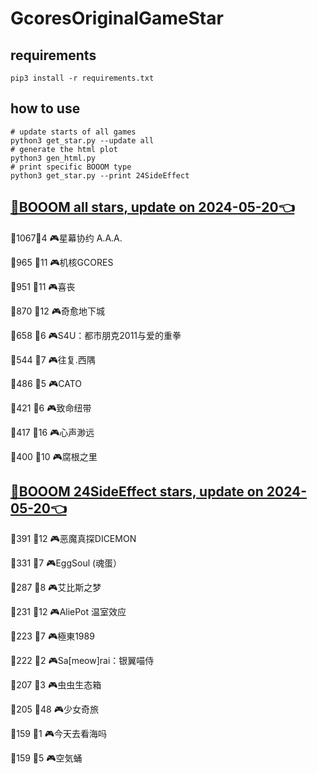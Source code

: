 # GcoresOriginalGameStar

## requirements
```
pip3 install -r requirements.txt
```

## how to use
```
# update starts of all games
python3 get_star.py --update all
# generate the html plot
python3 gen_html.py
# print specific BOOOM type
python3 get_star.py --print 24SideEffect
```

## [🔗BOOOM all stars, update on 2024-05-20👈](https://raw.githack.com/sichaozhang1112/GcoresOriginalGameStar/main/html/all.html) 
🌟1067👥4   🎮星幕协约 A.A.A.        

🌟965 👥11  🎮机核GCORES           

🌟951 👥11  🎮喜丧                 

🌟870 👥12  🎮奇愈地下城              

🌟658 👥6   🎮S4U：都市朋克2011与爱的重拳  

🌟544 👥7   🎮往复.西隅              

🌟486 👥5   🎮CATO               

🌟421 👥6   🎮致命纽带               

🌟417 👥16  🎮心声渺远               

🌟400 👥10  🎮腐根之里               

## [🔗BOOOM 24SideEffect stars, update on 2024-05-20👈](https://raw.githack.com/sichaozhang1112/GcoresOriginalGameStar/main/html/24SideEffect.html) 
🌟391 👥12  🎮恶魔真探DICEMON        

🌟331 👥7   🎮EggSoul (魂蛋）       

🌟287 👥8   🎮艾比斯之梦              

🌟231 👥12  🎮AliePot 温室效应       

🌟223 👥7   🎮極東1989             

🌟222 👥2   🎮Sa[meow]rai：银翼喵侍   

🌟207 👥3   🎮虫虫生态箱              

🌟205 👥48  🎮少女奇旅               

🌟159 👥1   🎮今天去看海吗             

🌟159 👥5   🎮空気蛹                

